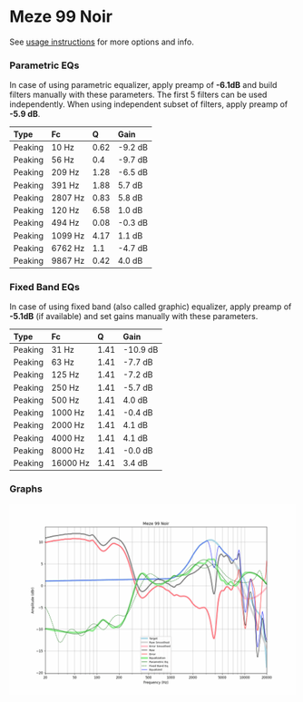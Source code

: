 # Meze 99 Noir
See [usage instructions](https://github.com/jaakkopasanen/AutoEq#usage) for more options and info.

### Parametric EQs
In case of using parametric equalizer, apply preamp of **-6.1dB** and build filters manually
with these parameters. The first 5 filters can be used independently.
When using independent subset of filters, apply preamp of **-5.9 dB**.

| Type    | Fc      |    Q | Gain    |
|:--------|:--------|:-----|:--------|
| Peaking | 10 Hz   | 0.62 | -9.2 dB |
| Peaking | 56 Hz   | 0.4  | -9.7 dB |
| Peaking | 209 Hz  | 1.28 | -6.5 dB |
| Peaking | 391 Hz  | 1.88 | 5.7 dB  |
| Peaking | 2807 Hz | 0.83 | 5.8 dB  |
| Peaking | 120 Hz  | 6.58 | 1.0 dB  |
| Peaking | 494 Hz  | 0.08 | -0.3 dB |
| Peaking | 1099 Hz | 4.17 | 1.1 dB  |
| Peaking | 6762 Hz | 1.1  | -4.7 dB |
| Peaking | 9867 Hz | 0.42 | 4.0 dB  |

### Fixed Band EQs
In case of using fixed band (also called graphic) equalizer, apply preamp of **-5.1dB**
(if available) and set gains manually with these parameters.

| Type    | Fc       |    Q | Gain     |
|:--------|:---------|:-----|:---------|
| Peaking | 31 Hz    | 1.41 | -10.9 dB |
| Peaking | 63 Hz    | 1.41 | -7.7 dB  |
| Peaking | 125 Hz   | 1.41 | -7.2 dB  |
| Peaking | 250 Hz   | 1.41 | -5.7 dB  |
| Peaking | 500 Hz   | 1.41 | 4.0 dB   |
| Peaking | 1000 Hz  | 1.41 | -0.4 dB  |
| Peaking | 2000 Hz  | 1.41 | 4.1 dB   |
| Peaking | 4000 Hz  | 1.41 | 4.1 dB   |
| Peaking | 8000 Hz  | 1.41 | -0.0 dB  |
| Peaking | 16000 Hz | 1.41 | 3.4 dB   |

### Graphs
![](./Meze%2099%20Noir.png)